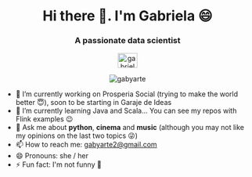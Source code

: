 <h1 align="center">Hi there 👋. I'm Gabriela 😄</h1>
<h3 align="center">A passionate data scientist</h3>

<p align="center">
<a href="https://www.linkedin.com/in/gabriela-arguelles/" target="blank"><img align="center" src="https://raw.githubusercontent.com/rahuldkjain/github-profile-readme-generator/master/src/images/icons/Social/linked-in-alt.svg" alt="gabriela-arguelles" height="30" width="40" /></a>
</p>

<p align="center"> <img src="https://komarev.com/ghpvc/?username=gabyarte&label=Profile%20views&color=0e75b6&style=flat" alt="gabyarte" /> </p>

- 🔭 I’m currently working on Prosperia Social (trying to make the world better 😇), soon to be starting in Garaje de Ideas
- 🌱 I’m currently learning Java and Scala... You can see my repos with Flink examples 😉
- 💬 Ask me about **python**, **cinema** and **music** (although you may not like my opinions on the last two topics 😜)
- 📫 How to reach me: gabyarte2@gmail.com
- 😄 Pronouns: she / her
- ⚡ Fun fact: I'm not funny 🤪
